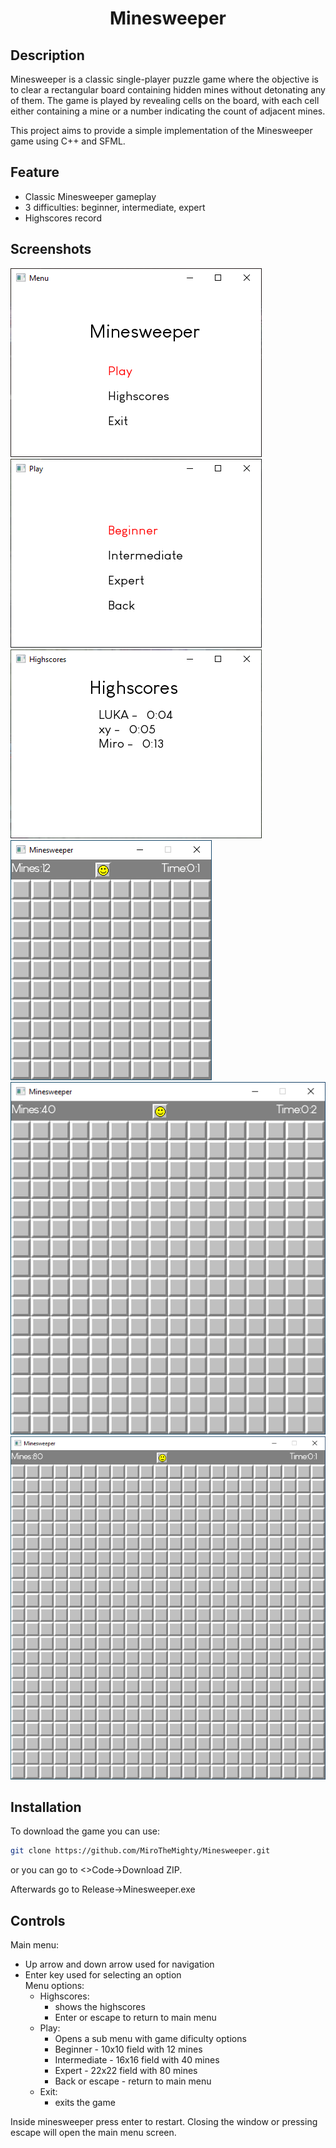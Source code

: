 <h1 align="center">Minesweeper</h1>

<h2 align="left">Description</h2>

Minesweeper is a classic single-player puzzle game where the objective is to clear a rectangular board containing hidden mines without detonating any of them. The game is played by revealing cells on the board, with each cell either containing a mine or a number indicating the count of adjacent mines.

This project aims to provide a simple implementation of the Minesweeper game using C++ and SFML.

<h2 align="left">Feature</h2>  

- Classic Minesweeper gameplay        
- 3 difficulties: beginner, intermediate, expert    
- Highscores record    

<h2 align="left">Screenshots</h2>

<img src="Docs/MainMenu.png" alt="Main menu">
<img src="Docs/PlayMenu.png" alt="Play menu">
<img src="Docs/HighscoresMenu.png" alt="Highscores menu">
<img src="Docs/Beginner.png" alt="Beginner">
<img src="Docs/Intermediate.png" alt="Intermediate">
<img src="Docs/Expert.png" alt="Expert">


<h2 align="left">Installation</h2>

To download the game you can use:

```bash
git clone https://github.com/MiroTheMighty/Minesweeper.git
```

or you can go to <>Code->Download ZIP.  

Afterwards go to Release->Minesweeper.exe

<h2 align="left">Controls</h2>

Main menu:  
- Up arrow and down arrow used for navigation  
- Enter key used for selecting an option  
Menu options:  
  - Highscores:  
    - shows the highscores  
    - Enter or escape to return to main menu  
  - Play:  
    - Opens a sub menu with game dificulty options  
    - Beginner - 10x10 field with 12 mines  
    - Intermediate - 16x16 field with 40 mines  
    - Expert - 22x22 field with 80 mines  
    - Back or escape - return to main menu  
  - Exit:  
    - exits the game
 
Inside minesweeper press enter to restart. Closing the window or pressing escape will open the main menu screen.
